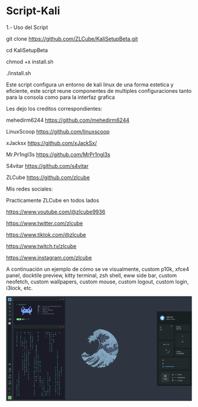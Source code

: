 # Script-Kali

1.- Uso del Script

git clone https://github.com/ZLCube/KaliSetupBeta.git

cd KaliSetupBeta

chmod +x install.sh

./install.sh

Este script configura un entorno de kali linux de una forma estetica y eficiente, este script reune componentes de multiples configuraciones tanto para la consola como para la interfaz grafica


Les dejo los creditos correspondientes: 

mehedirm6244 https://github.com/mehedirm6244

LinuxScoop https://github.com/linuxscoop

xJacksx https://github.com/xJackSx/

Mr.Pr1ngl3s https://github.com/MrPr1ngl3s

S4vitar https://github.com/s4vitar

ZLCube https://github.com/zlcube



Mis redes sociales:

Practicamente ZLCube en todos lados

https://www.youtube.com/@zlcube9936

https://www.twitter.com/zlcube

https://www.tiktok.com/@zlcube

https://www.twitch.tv/zlcube

https://www.instagram.com/zlcube


A continuación un ejemplo de cómo se ve visualmente, custom p10k, xfce4 panel, docktile preview, kitty terminal, zsh shell, eww side bar, custom neofetch, custom wallpapers, custom mouse, custom logout, custom login, i3lock, etc.

![](https://github.com/ZLCube/KaliSetupBeta/blob/main/Preview/DESK.PNG)
